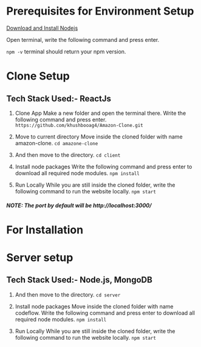 # Prerequisites for Environment Setup

[Download and Install Nodejs](https://nodejs.org/en/download/)

Open terminal, write the following command and press enter.

`npm -v`
terminal should return your npm version.

# Clone Setup

## Tech Stack Used:- ReactJs

1. Clone App
   Make a new folder and open the terminal there.
   Write the following command and press enter.
   `https://github.com/khushbooag4/Amazon-Clone.git`

2. Move to current directory
   Move inside the cloned folder with name amazon-clone.
   `cd amazone-clone`

3. And then move to the directory.
   `cd client`

4. Install node packages
   Write the following command and press enter to download all required node modules.
   `npm install`

5. Run Locally
   While you are still inside the cloned folder, write the following command to run the website locally.
   `npm start`

##### NOTE: The port by default will be http://localhost:3000/

# For Installation

# Server setup

## Tech Stack Used:- Node.js, MongoDB

1. And then move to the directory.
   `cd server`

2. Install node packages
   Move inside the cloned folder with name codeflow.
   Write the following command and press enter to download all required node modules.
   `npm install`

3. Run Locally
   While you are still inside the cloned folder, write the following command to run the website locally.
   `npm start`
